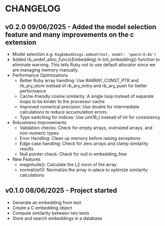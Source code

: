 # CHANGELOG

## v0.2.0 09/06/2025 - Added the model selection feature and many improvements on the c extension

- Model selection e.g. `RagEmbeddings.embed(text, model: 'qwen3:0.6b')`
- Added rb_undef_alloc_func(cEmbedding) in Init_embedding() function to eliminate warning. This tells Ruby not to use default allocator since we are managing memory manually.
- Performance Optimizations
    - Better Ruby array handling: Use RARRAY_CONST_PTR and rb_ary_store instead of rb_ary_entry and rb_ary_push for better performance
    - Cache-friendly cosine similarity: A single loop instead of separate loops to be kinder to the processor cache
    - Improved numerical precision: Use double for intermediate calculations to reduce accumulation errors
    - Type switching for indices: Use uint16_t instead of int for consistency
- Robustness Improvements
    - Validation checks: Check for empty arrays, oversized arrays, and non-numeric types
    - Error Handling: Clean up memory before raising exceptions
    - Edge case handling: Check for zero arrays and clamp similarity results
    - Null pointer check: Check for null in embedding_free
- New Features
    - magnitude(): Calculate the L2 norm of the array
    - normalize!(): Normalize the array in-place to optimize similarity calculations

## v0.1.0 08/06/2025 - Project started

- Generate an embedding from text
- Create a C embedding object
- Compute similarity between two texts
- Store and search embeddings in a database